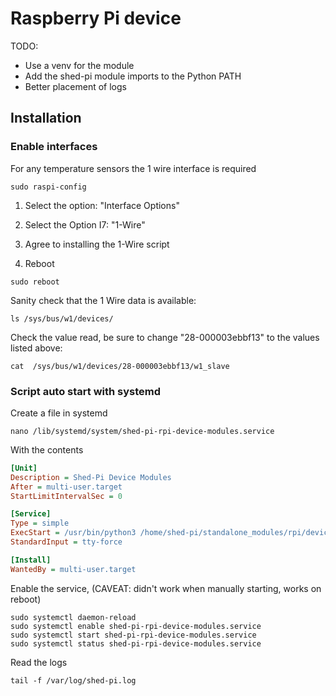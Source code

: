 # Raspberry Pi device

TODO:

- Use a venv for the module
- Add the shed-pi module imports to the Python PATH
- Better placement of logs

## Installation

### Enable interfaces

For any temperature sensors the 1 wire interface is required

```shell
sudo raspi-config
```

1. Select the option: "Interface Options"

2. Select the Option I7: "1-Wire"

3. Agree to installing the 1-Wire script

4. Reboot

```shell
sudo reboot
```

Sanity check that the 1 Wire data is available:

```shell
ls /sys/bus/w1/devices/
```

Check the value read, be sure to change "28-000003ebbf13" to the values listed above:

```shell
cat  /sys/bus/w1/devices/28-000003ebbf13/w1_slave
```

### Script auto start with systemd

Create a file in systemd

```shell
nano /lib/systemd/system/shed-pi-rpi-device-modules.service
````

With the contents

```ini
[Unit]
Description = Shed-Pi Device Modules
After = multi-user.target
StartLimitIntervalSec = 0

[Service]
Type = simple
ExecStart = /usr/bin/python3 /home/shed-pi/standalone_modules/rpi/device_protocol.py
StandardInput = tty-force

[Install]
WantedBy = multi-user.target
```

Enable the service, (CAVEAT: didn't work when manually starting, works on reboot)

```shell
sudo systemctl daemon-reload
sudo systemctl enable shed-pi-rpi-device-modules.service
sudo systemctl start shed-pi-rpi-device-modules.service
sudo systemctl status shed-pi-rpi-device-modules.service
```

Read the logs

```shell
tail -f /var/log/shed-pi.log
```
